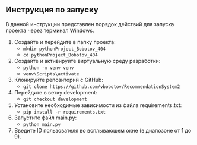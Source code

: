 ## Инструкция по запуску
В данной инструкции представлен порядок действий для запуска проекта через терминал Windows.
1. Создайте и перейдите в папку проекта:
    - `mkdir pythonProject_Bobotov_404`
    - `cd pythonProject_Bobotov_404`
2. Создайте и активируйте виртуальную среду разработки: 
    - `python -m venv venv`
    - `venv\Scripts\activate`
3. Клонируйте репозиторий с GitHub:
    - `git clone https://github.com/vbobotov/RecommendationSystem2`
4. Перейдите в ветку development:
    - `git checkout development`
5. Установите необходимые зависимости из файла requirements.txt:
    - `pip install -r requirements.txt`
6. Запустите файл main.py:
    - `python main.py`
7. Введите ID пользователя во всплывающем окне (в диапозоне от 1 до 9).